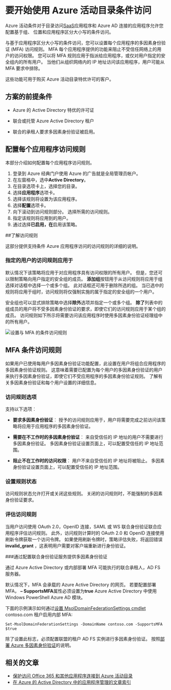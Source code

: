 <properties
    pageTitle="Azure 的条件访问 SaaS 应用程序 |Microsoft Azure"
    description="在 Azure 广告的条件访问允许您配置每个应用程序的多因素身份验证的访问规则，并且能够禁止不受信任网络上的用户访问。 "
    services="active-directory"
    documentationCenter=""
    authors="markusvi"
    manager="femila"
    editor=""/>

<tags
    ms.service="active-directory"
    ms.workload="identity"
    ms.tgt_pltfrm="na"
    ms.devlang="na"
    ms.topic="article"
    ms.date="09/26/2016"
    ms.author="markvi"/>

# <a name="getting-started-with-azure-active-directory-conditional-access"></a>要开始使用 Azure 活动目录条件访问

Azure 活动条件对于目录访问[SaaS](https://azure.microsoft.com/overview/what-is-saas/)应用程序和 Azure AD 连接的应用程序允许您配置基于组、 位置和应用程序区分大小写的条件访问。 

与基于应用程序区分大小写的条件访问，您可以设置每个应用程序的多因素身份验证 (MFA) 访问规则。 MFA 每个应用程序提供的功能来阻止不受信任网络上的用户的访问权限。 您可以将 MFA 规则应用于指派给应用程序，或仅对用户指定的安全组内的所有用户。  当他们从组织网络内的 IP 地址访问该应用程序，用户可能从 MFA 要求中排除。

这些功能可用于购买 Azure 活动目录特优许可的客户。

## <a name="scenario-prerequisites"></a>方案的前提条件
* Azure 的 Active Directory 特优的许可证

* 联合或托管 Azure Active Directory 租户

* 联合的承租人要求多因素身份验证被启用。

## <a name="configure-per-application-access-rules"></a>配置每个应用程序访问规则

本部分介绍如何配置每个应用程序访问规则。

1. 登录到 Azure 经典门户使用 Azure 的广告就是全局管理员帐户。
2. 在左窗格中，选中**Active Directory**。
3. 在目录选项卡上，选择您的目录。
4. 选择**应用程序**选项卡。
5. 选择该规则将设置为该应用程序。
6. 选择**配置**选项卡。
7. 向下滚动到访问规则部分。 选择所需的访问规则。
8. 指定该规则将应用到的用户。
9. 通过选择**已启用，在**启用该策略。

##<a name="understanding-access-rules"></a>了解访问规则

这部分提供支持条件 Azure 应用程序访问的访问规则的详细的说明。

### <a name="specifying-the-users-the-access-rules-apply-to"></a>指定的用户的访问规则应用于

默认情况下该策略将应用于对应用程序具有访问权限的所有用户。 但是，您还可以限制策略向用户指定的安全组的成员。 **添加组**按钮用于从访问规则将应用于组选择对话框中选择一个或多个组。 此对话框还可用于删除所选的组。 当已选中的规则将应用于组时，访问规则将仅强制实施的属于指定的安全组的一个用户。

安全组也可以显式排除策略中选择**除外**选项并指定一个或多个组。 **除了**列表中的组成员的用户将不受多因素身份验证的要求，即使它们的访问规则应用于某个组的成员。
访问规则如下所示将需要访问该应用程序时使用多因素身份验证经理组中的所有用户。

![设置与 MFA 的条件访问规则](./media/active-directory-conditional-access-azuread-connected-apps/conditionalaccess-saas-apps.png)

## <a name="conditional-access-rules-with-mfa"></a>MFA 条件访问规则
如果用户已使用每用户多因素身份验证功能配置，此设置在用户将组合应用程序的多因素身份验证规则。 这意味着需要已配置为每个用户的多因素身份验证的用户来执行多因素身份验证，即使它们不受应用程序的多因素身份验证规则。 了解有关多因素身份验证和每个用户设置的详细信息。

### <a name="access-rule-options"></a>访问规则选项
支持以下选项︰

* **要求多因素身份验证**︰ 授予的访问规则应用于，用户将需要完成之前访问该策略将应用于应用程序的多因素身份验证。

* **需要在不工作时的多因素身份验证**︰ 来自受信任的 IP 地址的用户不需要进行多因素身份验证。 多因素身份验证设置页面上，可以配置受信任的 IP 地址范围。

* **阻止不在工作时的访问权限**︰ 用户不来自受信任的 IP 地址将被阻止。 多因素身份验证设置页面上，可以配置受信任的 IP 地址范围。

### <a name="setting-rule-status"></a>设置规则状态
访问规则状态允许打开或关闭这些规则。 关闭的访问规则时，不能强制的多因素身份验证要求。

### <a name="access-rule-evaluation"></a>评估访问规则

当用户访问使用 OAuth 2.0，OpenID 连接，SAML 或 WS 联合身份验证联合应用程序评估访问规则。 此外，访问规则计算时的 OAuth 2.0 和 OpenID 连接使用刷新令牌获取一个访问令牌。 如果使用刷新令牌时，策略评估失败，将返回错误**invalid_grant** ，这表明用户需要对客户端重新进行身份验证。

###<a name="configure-federation-services-to-provide-multi-factor-authentication"></a>通过配置联合身份验证服务提供多因素身份验证

通过 Azure Active Directory 或内部部署 MFA 可能执行的联合承租人，AD FS 服务器。

默认情况下，MFA 会承载的 Azure Active Directory 的网页。 若要配置部署 MFA， **– SupportsMFA**属性必须设置为**true** Azure Active Directory 中使用 Windows PowerShell Azure AD 模块。

下面的示例演示如何通过[设置 MsolDomainFederationSettings cmdlet](https://msdn.microsoft.com/library/azure/dn194088.aspx) contoso.com 租户启用内部 MFA:

    Set-MsolDomainFederationSettings -DomainName contoso.com -SupportsMFA $true

除了设置此标志，必须配置联盟的租户 AD FS 实例进行多因素身份验证。 按照[部署 Azure 多因素身份验证](../multi-factor-authentication/multi-factor-authentication-get-started-server.md)的说明。

## <a name="related-articles"></a>相关的文章

- [保护访问 Office 365 和其他应用程序连接到 Azure 活动目录](active-directory-conditional-access.md)
- [在 Azure 的 Active Directory 中的应用程序管理的文章索引](active-directory-apps-index.md)
